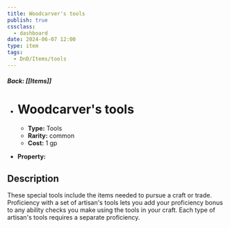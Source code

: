 ```yaml
---
title: Woodcarver's tools  
publish: true
cssclass:
  - dashboard
date: 2024-06-07 12:00
type: item
tags:
  - DnD/Items/tools
---
```


##### Back: [[Items]]

- # Woodcarver's tools  

    - **Type:** Tools
    - **Rarity:** common
    - **Cost:** 1 gp
- **Property:** 



## Description 

These special tools include the items needed to pursue a craft or trade. Proficiency with a set of artisan's tools lets you add your proficiency bonus to any ability checks you make using the tools in your craft. Each type of artisan's tools requires a separate proficiency. 
